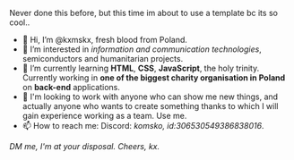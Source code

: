 Never done this before, but this time im about to use a template bc its so cool..

- 👋 Hi, I’m @kxmskx, fresh blood from Poland. 
- 👀 I’m interested in <em>information and communication technologies</em>, semiconductors and humanitarian projects.
- 🌱 I’m currently learning <strong>HTML</strong>, <strong>CSS</strong>, <strong>JavaScript</strong>, the holy trinity. Currently working in <strong>one of the biggest charity organisation in Poland</strong> on <strong>back-end</strong> applications.
- 💞️ I'm looking to work with anyone who can show me new things, and actually anyone who wants to create something thanks to which I will gain experience working as a team. Use me.
- 📫 How to reach me: Discord: <i>komsko, id:306530549386838016</i>.

<i>DM me, I'm at your disposal.
Cheers,
kx.</i>
